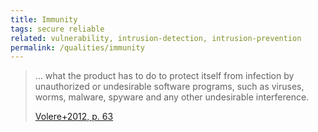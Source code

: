 ```yaml
---
title: Immunity
tags: secure reliable
related: vulnerability, intrusion-detection, intrusion-prevention
permalink: /qualities/immunity
---
```


>... what the product has to do to protect itself from infection by unauthorized or undesirable software programs, such as viruses, worms, malware, spyware and any other undesirable interference.
>
>[Volere+2012, p. 63](/references/#volere)



